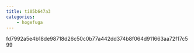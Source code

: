 ```yaml
---
title: ti05b647a3
categories:
    - hogefuga
---
```

fd7992a5e4b18de98718d26c50c0b77a442dd374b8f064d911663aa72f17c599